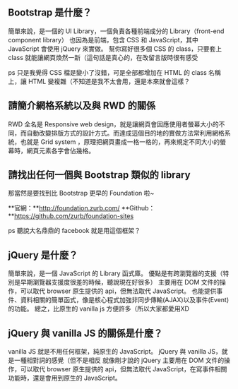 ## Bootstrap 是什麼？

簡單來說，是一個的 UI Library，一個負責各種前端成分的 Library（front-end component library）
也因為是前端，包含 CSS 和 JavaScript，其中 JavaScript 會使用 jQuery 來實做。
幫你寫好很多個 CSS 的 class，只要套上 class 就能讓網頁煥然一新（這句話是真心的，在改留言版時很有感受

ps 只是我覺得 CSS 檔是變小了沒錯，可是全部都增加在 HTML 的 class 名稱上，讓 HTML 變複雜（不知道是我不太會用，還是本來就會這樣？

## 請簡介網格系統以及與 RWD 的關係

RWD 全名是 Responsive web design，就是讓網頁會因應使用者螢幕大小的不同，而自動改變排版方式的設計方式。而達成這個目的地的實做方法常利用網格系統，也就是 Grid system ，原理把網頁畫成一格一格的，再來規定不同大小的螢幕時，網頁元素各字會佔幾格。

## 請找出任何一個與 Bootstrap 類似的 library

那當然是要找到比 Bootstrap 更早的 Foundation 啦~

**官網：**http://foundation.zurb.com/
**Github：**https://github.com/zurb/foundation-sites

ps 聽說大名鼎鼎的 facebook 就是用這個框架？

## jQuery 是什麼？

簡單來說，是一個 JavaScript 的 Library 函式庫。
優點是有跨瀏覽器的支援（特別是早期瀏覽器支援度很差的時候，聽說現在好很多）
主要用在 DOM 文件的操作，可以取代 browser 原生提供的 api，但無法取代 JavaScript。
也能提供事件、資料相關的簡單函式，像是核心程式加強非同步傳輸(AJAX)以及事件(Event)的功能。
總之，比原生的 vanilla js 方便許多（所以大家都愛用XD

## jQuery 與 vanilla JS 的關係是什麼？

vanilla JS 就是不用任何框架，純原生的 JavaScript。
jQuery 與 vanilla JS，就是一種相對詞的感覺（但不是相反
就像剛才說的 jQuery 主要用在 DOM 文件的操作，可以取代 browser 原生提供的 api，但無法取代 JavaScript，在寫事件相關功能時，還是會用到原生的 JavaScript。
